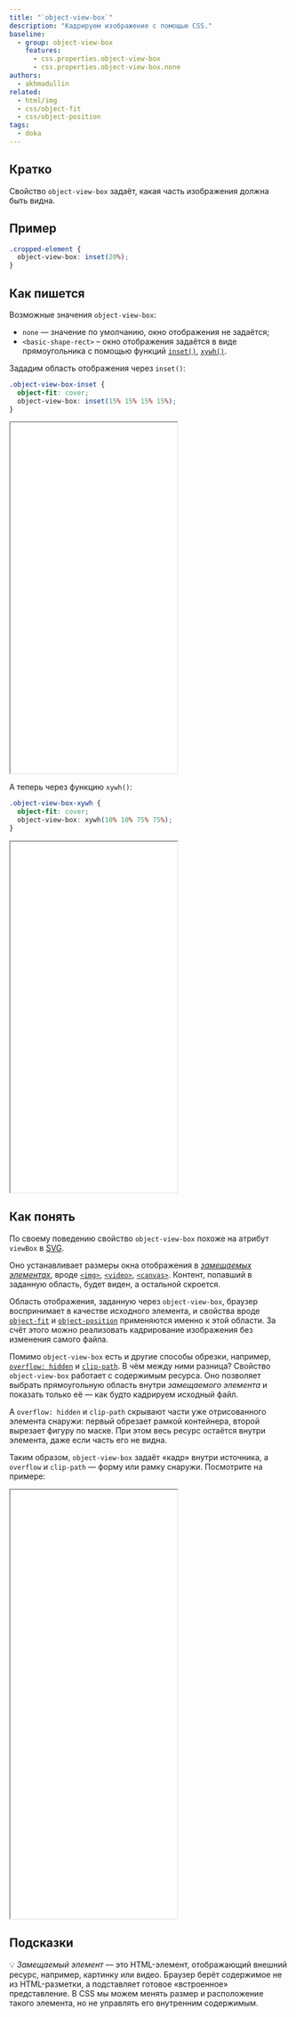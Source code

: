 ```yaml
---
title: "`object-view-box`"
description: "Кадрируем изображение с помощью CSS."
baseline:
  - group: object-view-box
    features:
      - css.properties.object-view-box
      - css.properties.object-view-box.none
authors:
  - akhmadullin
related:
  - html/img
  - css/object-fit
  - css/object-position
tags:
  - doka
---
```


## Кратко

Свойство `object-view-box` задаёт, какая часть изображения должна быть видна.

## Пример

```css
.cropped-element {
  object-view-box: inset(20%);
}
```

## Как пишется

Возможные значения `object-view-box`:

- `none` — значение по умолчанию, окно отображения не задаётся;
- `<basic-shape-rect>` – окно отображения задаётся в виде прямоугольника с помощью функций [`inset()`](https://developer.mozilla.org/en-US/docs/Web/CSS/basic-shape/inset), [`xywh()`](https://developer.mozilla.org/en-US/docs/Web/CSS/basic-shape/xywh).

Зададим область отображения через `inset()`:

```css
.object-view-box-inset {
  object-fit: cover;
  object-view-box: inset(15% 15% 15% 15%);
}
```

<iframe title="Задаём область отображения через inset()" src="demos/inset/" height="630"></iframe>

А теперь через функцию `xywh()`:

```css
.object-view-box-xywh {
  object-fit: cover;
  object-view-box: xywh(10% 10% 75% 75%);
}
```

<iframe title="Задаём область отображения через xywh()" src="demos/xywh/" height="630"></iframe>

## Как понять

По своему поведению свойство `object-view-box` похоже на атрибут `viewBox` в [SVG](/html/svg/).

Оно устанавливает размеры окна отображения в [_замещаемых элементах_](#podskazki), вроде [`<img>`](/html/img/), [`<video>`](/html/video/), [`<canvas>`](/html/canvas/). Контент, попавший в заданную область, будет виден, а остальной скроется.

Область отображения, заданную через `object-view-box`, браузер воспринимает в качестве исходного элемента, и свойства вроде [`object-fit`](/css/object-fit/) и [`object-position`](/css/object-position/) применяются именно к этой области. За счёт этого можно реализовать кадрирование изображения без изменения самого файла.

Помимо `object-view-box` есть и другие способы обрезки, например, [`overflow: hidden`](/css/overflow/) и [`clip-path`](/css/clip-path/). В чём между ними разница? Свойство `object-view-box` работает с содержимым ресурса. Оно позволяет выбрать прямоугольную область внутри _замещаемого элемента_ и показать только её — как будто кадрируем исходный файл.

А `overflow: hidden` и `clip-path` скрывают части уже отрисованного элемента снаружи: первый обрезает рамкой контейнера, второй вырезает фигуру по маске. При этом весь ресурс остаётся внутри элемента, даже если часть его не видна.

Таким образом, `object-view-box` задаёт «кадр» внутри источника, а `overflow` и `clip-path` — форму или рамку снаружи. Посмотрите на примере:

<iframe title="Сравниваем разные способы обрезки контента" src="demos/object-view-box-vs-others/" height="770"></iframe>

## Подсказки

💡 _Замещаемый элемент_ — это HTML-элемент, отображающий внешний ресурс, например, картинку или видео. Браузер берёт содержимое не из HTML-разметки, а подставляет готовое «встроенное» представление. В CSS мы можем менять размер и расположение такого элемента, но не управлять его внутренним содержимым.
